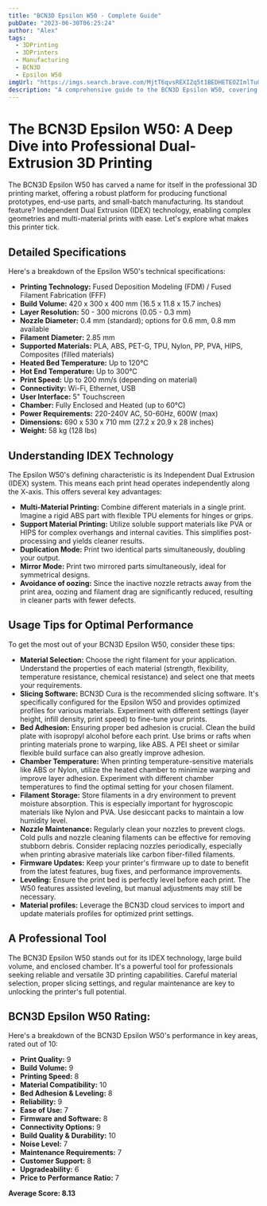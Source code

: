```yaml
---
title: "BCN3D Epsilon W50 - Complete Guide"
pubDate: "2023-06-30T06:25:24"
author: "Alex"
tags:
  - 3DPrinting
  - 3DPrinters
  - Manufacturing
  - BCN3D
  - Epsilon W50
imgUrl: "https://imgs.search.brave.com/MjtT6qvsREXIZq5t1BEDHETEOZImlTu01xGaigH5KWQ/rs:fit:860:0:0:0/g:ce/aHR0cHM6Ly9hc3Nl/dC5keW5hbWlzbS5j/b20vbWVkaWEvY2F0/YWxvZy9wcm9kdWN0/L2NhY2hlL2YxZGQ3/ZTJmN2JjZWVlNGMy/NzJkY2NiYzU2OWJi/YzQwL2IvYy9iY24z/ZF9vbWVnYV9pNjAt/MS5wbmc"
description: "A comprehensive guide to the BCN3D Epsilon W50, covering specifications, usage tips, and comparisons with similar products."
---
```


# The BCN3D Epsilon W50: A Deep Dive into Professional Dual-Extrusion 3D Printing

The BCN3D Epsilon W50 has carved a name for itself in the professional 3D printing market, offering a robust platform for producing functional prototypes, end-use parts, and small-batch manufacturing. Its standout feature? Independent Dual Extrusion (IDEX) technology, enabling complex geometries and multi-material prints with ease. Let's explore what makes this printer tick.

## Detailed Specifications

Here's a breakdown of the Epsilon W50's technical specifications:

*   **Printing Technology:** Fused Deposition Modeling (FDM) / Fused Filament Fabrication (FFF)
*   **Build Volume:** 420 x 300 x 400 mm (16.5 x 11.8 x 15.7 inches)
*   **Layer Resolution:** 50 - 300 microns (0.05 - 0.3 mm)
*   **Nozzle Diameter:** 0.4 mm (standard); options for 0.6 mm, 0.8 mm available
*   **Filament Diameter:** 2.85 mm
*   **Supported Materials:** PLA, ABS, PET-G, TPU, Nylon, PP, PVA, HIPS, Composites (filled materials)
*   **Heated Bed Temperature:** Up to 120°C
*   **Hot End Temperature:** Up to 300°C
*   **Print Speed:** Up to 200 mm/s (depending on material)
*   **Connectivity:** Wi-Fi, Ethernet, USB
*   **User Interface:** 5" Touchscreen
*   **Chamber:** Fully Enclosed and Heated (up to 60°C)
*   **Power Requirements:** 220-240V AC, 50-60Hz, 600W (max)
*   **Dimensions:** 690 x 530 x 710 mm (27.2 x 20.9 x 28 inches)
*   **Weight:** 58 kg (128 lbs)

## Understanding IDEX Technology

The Epsilon W50's defining characteristic is its Independent Dual Extrusion (IDEX) system. This means each print head operates independently along the X-axis. This offers several key advantages:

*   **Multi-Material Printing:** Combine different materials in a single print. Imagine a rigid ABS part with flexible TPU elements for hinges or grips.
*   **Support Material Printing:** Utilize soluble support materials like PVA or HIPS for complex overhangs and internal cavities. This simplifies post-processing and yields cleaner results.
*   **Duplication Mode:** Print two identical parts simultaneously, doubling your output.
*   **Mirror Mode:** Print two mirrored parts simultaneously, ideal for symmetrical designs.
*   **Avoidance of oozing:** Since the inactive nozzle retracts away from the print area, oozing and filament drag are significantly reduced, resulting in cleaner parts with fewer defects.

## Usage Tips for Optimal Performance

To get the most out of your BCN3D Epsilon W50, consider these tips:

*   **Material Selection:**  Choose the right filament for your application. Understand the properties of each material (strength, flexibility, temperature resistance, chemical resistance) and select one that meets your requirements.
*   **Slicing Software:**  BCN3D Cura is the recommended slicing software. It's specifically configured for the Epsilon W50 and provides optimized profiles for various materials. Experiment with different settings (layer height, infill density, print speed) to fine-tune your prints.
*   **Bed Adhesion:** Ensuring proper bed adhesion is crucial. Clean the build plate with isopropyl alcohol before each print.  Use brims or rafts when printing materials prone to warping, like ABS. A PEI sheet or similar flexible build surface can also greatly improve adhesion.
*   **Chamber Temperature:** When printing temperature-sensitive materials like ABS or Nylon, utilize the heated chamber to minimize warping and improve layer adhesion. Experiment with different chamber temperatures to find the optimal setting for your chosen filament.
*   **Filament Storage:** Store filaments in a dry environment to prevent moisture absorption. This is especially important for hygroscopic materials like Nylon and PVA. Use desiccant packs to maintain a low humidity level.
*   **Nozzle Maintenance:** Regularly clean your nozzles to prevent clogs. Cold pulls and nozzle cleaning filaments can be effective for removing stubborn debris.  Consider replacing nozzles periodically, especially when printing abrasive materials like carbon fiber-filled filaments.
*   **Firmware Updates:** Keep your printer's firmware up to date to benefit from the latest features, bug fixes, and performance improvements.
*   **Leveling:** Ensure the print bed is perfectly level before each print. The W50 features assisted leveling, but manual adjustments may still be necessary.
*   **Material profiles:** Leverage the BCN3D cloud services to import and update materials profiles for optimized print settings.

## A Professional Tool

The BCN3D Epsilon W50 stands out for its IDEX technology, large build volume, and enclosed chamber. It's a powerful tool for professionals seeking reliable and versatile 3D printing capabilities. Careful material selection, proper slicing settings, and regular maintenance are key to unlocking the printer's full potential.

## BCN3D Epsilon W50 Rating:

Here's a breakdown of the BCN3D Epsilon W50's performance in key areas, rated out of 10:

*   **Print Quality:** 9
*   **Build Volume:** 9
*   **Printing Speed:** 8
*   **Material Compatibility:** 10
*   **Bed Adhesion & Leveling:** 8
*   **Reliability:** 9
*   **Ease of Use:** 7
*   **Firmware and Software:** 8
*   **Connectivity Options:** 9
*   **Build Quality & Durability:** 10
*   **Noise Level:** 7
*   **Maintenance Requirements:** 7
*   **Customer Support:** 8
*   **Upgradeability:** 6
*   **Price to Performance Ratio:** 7

**Average Score: 8.13**
```
